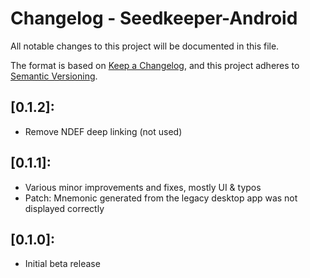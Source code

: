 # Changelog - Seedkeeper-Android

All notable changes to this project will be documented in this file.

The format is based on [Keep a Changelog](https://keepachangelog.com/en/1.0.0/),
and this project adheres to [Semantic Versioning](https://semver.org/spec/v2.0.0.html).

## [0.1.2]:

* Remove NDEF deep linking (not used)

## [0.1.1]:

* Various minor improvements and fixes, mostly UI & typos
* Patch: Mnemonic generated from the legacy desktop app was not displayed correctly

## [0.1.0]:

* Initial beta release